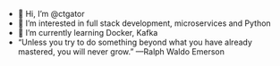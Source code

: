 - 👋 Hi, I’m @ctgator
- 👀 I’m interested in full stack development, microservices and Python
- 🌱 I’m currently learning Docker, Kafka
- “Unless you try to do something beyond what you have already mastered, you will never grow.” —Ralph Waldo Emerson

<!---
ctgator/ctgator is a ✨ special ✨ repository because its `README.md` (this file) appears on your GitHub profile.
You can click the Preview link to take a look at your changes.
--->
